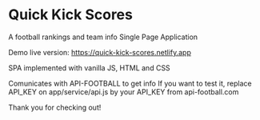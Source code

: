 # Quick Kick Scores
A football rankings and team info Single Page Application

Demo live version:
https://quick-kick-scores.netlify.app

SPA implemented with vanilla JS, HTML and CSS

Comunicates with API-FOOTBALL to get info
If you want to test it, replace API_KEY on app/service/api.js by your API_KEY from api-football.com

Thank you for checking out!
